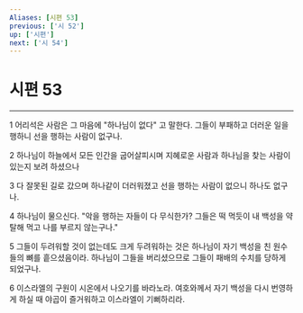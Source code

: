 ```yaml
---
Aliases: [시편 53]
previous: ['시 52']
up: ['시편']
next: ['시 54']
---
```

# 시편 53

***


1 어리석은 사람은 그 마음에 "하나님이 없다" 고 말한다. 그들이 부패하고 더러운 일을 행하니 선을 행하는 사람이 없구나. 

2 하나님이 하늘에서 모든 인간을 굽어살피시며 지혜로운 사람과 하나님을 찾는 사람이 있는지 보려 하셨으나 

3 다 잘못된 길로 갔으며 하나같이 더러워졌고 선을 행하는 사람이 없으니 하나도 없구나. 

4 하나님이 물으신다. "악을 행하는 자들이 다 무식한가? 그들은 떡 먹듯이 내 백성을 약탈해 먹고 나를 부르지 않는구나." 

5 그들이 두려워할 것이 없는데도 크게 두려워하는 것은 하나님이 자기 백성을 친 원수들의 뼈를 흩으셨음이라. 하나님이 그들을 버리셨으므로 그들이 패배의 수치를 당하게 되었구나. 

6 이스라엘의 구원이 시온에서 나오기를 바라노라. 여호와께서 자기 백성을 다시 번영하게 하실 때 야곱이 즐거워하고 이스라엘이 기뻐하리라.
